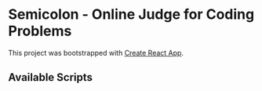 # Semicolon - Online Judge for Coding Problems

This project was bootstrapped with [Create React App](https://github.com/facebook/create-react-app).

## Available Scripts
